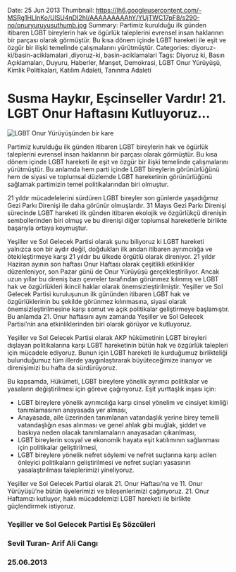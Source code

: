 Date: 25 Jun 2013
Thumbnail: https://lh6.googleusercontent.com/-MSRg1HLlnKo/UlSU4nDI2hI/AAAAAAAAAhY/YUjTWC17pF8/s290-no/onuryuruyusuthumb.jpg
Summary: Partimiz kurulduğu ilk günden itibaren LGBT bireylerin hak ve ögürlük taleplerini evrensel insan haklarının bir parçası olarak görmüştür. Bu kısa dönem içinde LGBT hareketi ile eşit ve özgür bir ilişki temelinde çalışmalarını yürütmüştür.
Categories: diyoruz-ki/basin-aciklamalari ,diyoruz-ki, basin-aciklamalari
Tags: Diyoruz ki, Basın Açıklamaları, Duyuru, Haberler, Manşet, Demokrasi, LGBT Onur Yürüyüşü, Kimlik Politikalari, Katılım Adaleti, Tanınma Adaleti

# Susma Haykır, Eşcinseller Vardır! 21. LGBT Onur Haftasını Kutluyoruz…

![LGBT Onur Yürüyüşünden bir kare](https://lh5.googleusercontent.com/-M18QmKkLuIs/UlR9tDzUWUI/AAAAAAAAAck/Eyf3wAW6CN0/w300-h200-no/onur-yuruyusu.jpg)

Partimiz kurulduğu ilk günden itibaren LGBT bireylerin hak ve ögürlük taleplerini evrensel insan haklarının bir parçası olarak görmüştür. Bu kısa dönem içinde LGBT hareketi ile eşit ve özgür bir ilişki temelinde çalışmalarını yürütmüştür. Bu anlamda hem parti içinde LGBT bireylerin görünürlüğünü hem de siyasi ve toplumsal düzlemde LGBT hareketinin görünürlüğünü sağlamak partimizin temel politikalarından biri olmuştur.

21 yıldır mücadelelerini sürdüren LGBT bireyler son günlerde yaşadığımız Gezi Parkı Direnişi ile daha görünür olmuşlardır. 31 Mayıs Gezi Parkı Direnişi sürecinde LGBT hareketi ilk günden itibaren ekolojik ve özgürlükçü direnişin sembollerinden biri olmuş ve bu direnişi diğer toplumsal hareketlerle birlikte başarıyla ortaya koymuştur.

Yeşiller ve Sol Gelecek Partisi olarak şunu biliyoruz ki LGBT hareketi yalnızca son bir aydır değil, doğdukları ilk andan itibaren ayrımcılığa ve ötekileştirmeye karşı 21 yıldır bu ülkede örgütlü olarak direniyor. 21 yıldır Haziran ayının son haftası Onur Haftası olarak çeşitlikli etkinlikler düzenleniyor, son Pazar günü de Onur Yürüyüşü gerçekleştiriliyor. Ancak uzun yıllar bu direniş bazı çevreler tarafından görünmez kılınmış ve LGBT hak ve özgürlükleri ikincil haklar olarak önemsizleştirilmiştir. Yeşiller ve Sol Gelecek Partisi kuruluşunun ilk gününden itibaren LGBT hak ve özgürlüklerinin bu şekilde görünmez kılınmasına, siyasi olarak önemsizleştirilmesine karşı somut ve açık politikalar geliştirmeye başlamıştır. Bu anlamda 21. Onur haftasını aynı zamanda Yeşiller ve Sol Gelecek Partisi’nin ana etkinliklerinden biri olarak görüyor ve kutluyoruz.

Yeşiller ve Sol Gelecek Partisi olarak AKP hükümetinin LGBT bireyleri dışlayan politikalarına karşı LGBT hareketinin bütün hak ve özgürlük talepleri için mücadele ediyoruz. Bunun için LGBT hareketi ile kurduğumuz birlikteliği bulunduğumuz tüm illerde yaygınlaştırarak büyüteceğimize inanıyor ve direnişimizi bu hafta da sürdürüyoruz.

Bu kapsamda, Hükümeti, LGBT bireylere yönelik ayrımcı politikalar ve yasaların değiştirilmesi için göreve çağırıyoruz. Eşit yurttaşlık inşası için:

* LGBT bireylere yönelik ayrımcılığa karşı cinsel yönelim ve cinsiyet kimliği tanımlamasının anayasada yer alması,
* Anayasada, aile üzerinden tanımlanan vatandaşlık yerine birey temelli vatandaşlığın esas alınması ve genel ahlak gibi muğlak, şiddet ve baskıya neden olacak tanımlamaların anayasadan çıkarılması,
* LGBT bireylerin sosyal ve ekonomik hayata eşit katılımının sağlanması için politikalar geliştirilmesi,
* LGBT bireylere yönelik nefret söylemi ve nefret suçlarına karşı acilen önleyici politikaların geliştirilmesi ve nefret suçları yasasının yasalaştırılması
taleplerimizi yineliyoruz.

Yeşiller ve Sol Gelecek Partisi olarak 21. Onur Haftası’na ve 11. Onur Yürüyüşü’ne bütün üyelerimizi ve bileşenlerimizi çağırıyoruz. 21. Onur Haftamızı kutluyor, haklı mücadelemizi LGBT hareketi ile birlikte güçlendirmek istiyoruz.



### Yeşiller ve Sol Gelecek Partisi Eş Sözcüleri
### Sevil Turan- Arif Ali Cangı
### 25.06.2013
